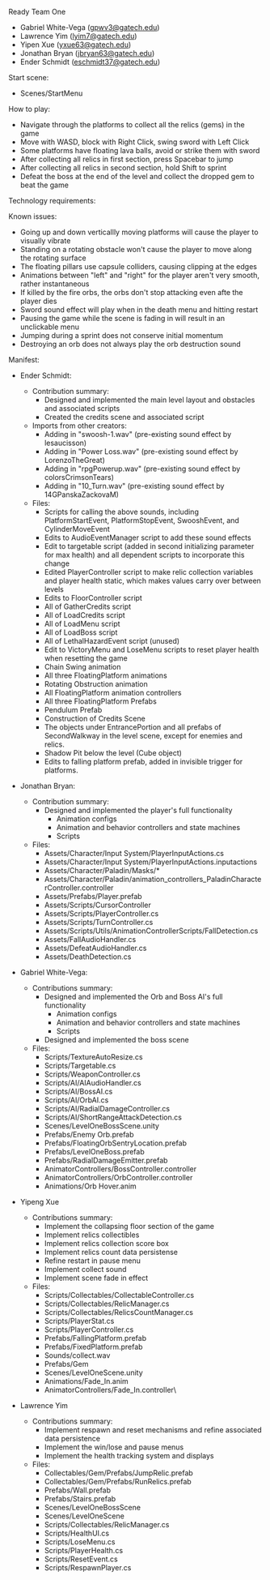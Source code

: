 Ready Team One
- Gabriel White-Vega (gpwv3@gatech.edu)
- Lawrence Yim (lyim7@gatech.edu)
- Yipen Xue (yxue63@gatech.edu)
- Jonathan Bryan (jbryan63@gatech.edu)
- Ender Schmidt (eschmidt37@gatech.edu)

Start scene:
- Scenes/StartMenu

How to play:
- Navigate through the platforms to collect all the relics (gems) in the game
- Move with WASD, block with Right Click, swing sword with Left Click
- Some platforms have floating lava balls, avoid or strike them with sword
- After collecting all relics in first section, press Spacebar to jump
- After collecting all relics in second section, hold Shift to sprint
- Defeat the boss at the end of the level and collect the dropped gem to beat the game

Technology requirements:

Known issues:
- Going up and down verticallly moving platforms will cause the player to visually vibrate
- Standing on a rotating obstacle won't cause the player to move along the rotating surface
- The floating pillars use capsule colliders, causing clipping at the edges
- Animations between "left" and "right" for the player aren't very smooth, rather instantaneous
- If killed by the fire orbs, the orbs don't stop attacking even afte the player dies
- Sword sound effect will play when in the death menu and hitting restart
- Pausing the game while the scene is fading in will result in an unclickable menu
- Jumping during a sprint does not conserve initial momentum
- Destroying an orb does not always play the orb destruction sound

Manifest:
- Ender Schmidt:
  - Contribution summary:
    - Designed and implemented the main level layout and obstacles and associated scripts
    - Created the credits scene and associated script
  - Imports from other creators:
    - Adding in "swoosh-1.wav" (pre-existing sound effect by lesaucisson)
    - Adding in "Power Loss.wav" (pre-existing sound effect by LorenzoTheGreat)
    - Adding in "rpgPowerup.wav" (pre-existing sound effect by colorsCrimsonTears)
    - Adding in "10_Turn.wav" (pre-existing sound effect by 14GPanskaZackovaM)
  - Files:
    - Scripts for calling the above sounds, including PlatformStartEvent, PlatformStopEvent, SwooshEvent, and CylinderMoveEvent
    - Edits to AudioEventManager script to add these sound effects
    - Edit to targetable script (added in second initializing parameter for max health) and all dependent scripts to incorporate this change
    - Edited PlayerController script to make relic collection variables and player health static, which makes values carry over between levels
    - Edits to FloorController script
    - All of GatherCredits script
    - All of LoadCredits script
    - All of LoadMenu script
    - All of LoadBoss script
    - All of LethalHazardEvent script (unused)
    - Edit to VictoryMenu and LoseMenu scripts to reset player health when resetting the game
    - Chain Swing animation
    - All three FloatingPlatform animations
    - Rotating Obstruction animation
    - All FloatingPlatform animation controllers
    - All three FloatingPlatform Prefabs
    - Pendulum Prefab
    - Construction of Credits Scene
    - The objects under EntrancePortion and all prefabs of SecondWalkway in the level scene, except for enemies and relics.
    - Shadow Pit below the level (Cube object)
    - Edits to falling platform prefab, added in invisible trigger for platforms.

- Jonathan Bryan:
  - Contribution summary:
    - Designed and implemented the player's full functionality
      - Animation configs
      - Animation and behavior controllers and state machines
      - Scripts
  - Files:
    - Assets/Character/Input System/PlayerInputActions.cs
    - Assets/Character/Input System/PlayerInputActions.inputactions
    - Assets/Character/Paladin/Masks/*
    - Assets/Character/Paladin/animation_controllers_PaladinCharacterController.controller
    - Assets/Prefabs/Player.prefab
    - Assets/Scripts/CursorController
    - Assets/Scripts/PlayerController.cs
    - Assets/Scripts/TurnController.cs
    - Assets/Scripts/Utils/AnimationControllerScripts/FallDetection.cs
    - Assets/FallAudioHandler.cs
    - Assets/DefeatAudioHandler.cs
    - Assets/DeathDetection.cs

- Gabriel White-Vega:
  - Contributions summary:
    - Designed and implemented the Orb and Boss AI's full functionality
      - Animation configs
      - Animation and behavior controllers and state machines
      - Scripts
    - Designed and implemented the boss scene
  - Files:
    - Scripts/TextureAutoResize.cs
    - Scripts/Targetable.cs
    - Scripts/WeaponController.cs
    - Scripts/AI/AIAudioHandler.cs
    - Scripts/AI/BossAI.cs
    - Scripts/AI/OrbAI.cs
    - Scripts/AI/RadialDamageController.cs
    - Scripts/AI/ShortRangeAttackDetection.cs
    - Scenes/LevelOneBossScene.unity
    - Prefabs/Enemy Orb.prefab
    - Prefabs/FloatingOrbSentryLocation.prefab
    - Prefabs/LevelOneBoss.prefab
    - Prefabs/RadialDamageEmitter.prefab
    - AnimatorControllers/BossController.controller
    - AnimatorControllers/OrbController.controller
    - Animations/Orb Hover.anim

- Yipeng Xue
  - Contributions summary: 
    - Implement the collapsing floor section of the game
    - Implement relics collectibles
    - Implement relics collection score box 
    - Implement relics count data persistense
    - Refine restart in pause menu
    - Implement collect sound
    - Implement scene fade in effect
  - Files: 
    - Scripts/Collectables/CollectableController.cs
    - Scripts/Collectables/RelicManager.cs
    - Scripts/Collectables/RelicsCountManager.cs
    - Scripts/PlayerStat.cs
    - Scripts/PlayerController.cs
    - Prefabs/FallingPlatform.prefab
    - Prefabs/FixedPlatform.prefab
    - Sounds/collect.wav
    - Prefabs/Gem
    - Scenes/LevelOneScene.unity
    - Animations/Fade_In.anim
    - AnimatorControllers/Fade_In.controller\

- Lawrence Yim
  - Contributions summary:
    - Implement respawn and reset mechanisms and refine associated data persistence
    - Implement the win/lose and pause menus
    - Implement the health tracking system and displays
  - Files:
    - Collectables/Gem/Prefabs/JumpRelic.prefab
    - Collectables/Gem/Prefabs/RunRelics.prefab
    - Prefabs/Wall.prefab
    - Prefabs/Stairs.prefab
    - Scenes/LevelOneBossScene
    - Scenes/LevelOneScene
    - Scripts/Collectables/RelicManager.cs
    - Scripts/HealthUI.cs
    - Scripts/LoseMenu.cs
    - Scripts/PlayerHealth.cs
    - Scripts/ResetEvent.cs
    - Scripts/RespawnPlayer.cs